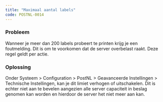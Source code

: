 ```yaml
---
title: "Maximaal aantal labels"
code: POSTNL-0014
---
```


<div class="columnLayout single" data-layout="single">
<div class="cell normal" data-type="normal">
<div class="innerCell">
<p><h3>Probleem</h3></p>
<p>Wanneer je meer dan 200 labels probeert te printen krijg je een foutmelding. Dit is om te voorkomen dat de server overbelast raakt. Deze regel geldt per actie.</p>
<p><h3>Oplossing</h3></p>
<p>Onder Systeem &gt; Configuration &gt; PostNL &gt; Geavanceerde Instellingen &gt; Technische Instellingen, kan je dit limiet verhogen of uitschakelen. Dit is echter niet aan te bevelen aangezien alle server capaciteit in beslag genomen kan worden en hierdoor de server het niet meer aan kan. </p>
<p></p></div>
</div>
</div>
